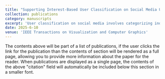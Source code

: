 ```yaml
---
title: "Supporting Interest-Based User Classification on Social Media Using a Mixed-Initiative Approach -- conditional accept, under revision"
collection: publications
category: manuscripts
excerpt: 'User classification on social media involves categorizing individuals based on their interests, behaviors, or demographics, which is essential for applications such as targeted advertising, content recommendation, and identifying influential users. Interest-based classification, in particular, offers better stability over time and enhances user privacy. However, this process faces challenges, notably data sparsity among less active users and the considerable effort required to obtain labeled training data. To address these challenges, we present DuoTag, a mixed-initiative system designed specifically for interest-based user classification on social media. Our approach employs a multi-step workflow that begins with automated classifications based on user-interest similarities. This initial step is followed by the curation of a training dataset, which is labeled with the assistance of analysts, thus integrating human expertise into the machine learning process. DuoTag also incorporates visualization and interaction that facilitate analysts in labeling users and refining classification results. We evaluated DuoTag through two experiments, two case studies, and a user study. The results indicate that DuoTag effectively supports scalable and precise interest-based user classification on social media, minimizing the manual labeling effort required.'
date: 2025-6-10
venue: 'IEEE Transactions on Visualization and Computer Graphics'
---
```

The contents above will be part of a list of publications, if the user clicks the link for the publication than the contents of section will be rendered as a full page, allowing you to provide more information about the paper for the reader. When publications are displayed as a single page, the contents of the above "citation" field will automatically be included below this section in a smaller font.
